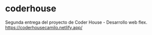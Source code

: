 # coderhouse
Segunda entrega del proyecto de Coder House - Desarrollo web flex.
https://coderhousecamilo.netlify.app/